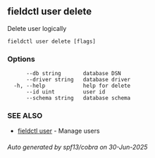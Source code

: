 ## fieldctl user delete

Delete user logically

```
fieldctl user delete [flags]
```

### Options

```
      --db string       database DSN
      --driver string   database driver
  -h, --help            help for delete
      --id uint         user id
      --schema string   database schema
```

### SEE ALSO

* [fieldctl user](fieldctl_user.md)	 - Manage users

###### Auto generated by spf13/cobra on 30-Jun-2025
